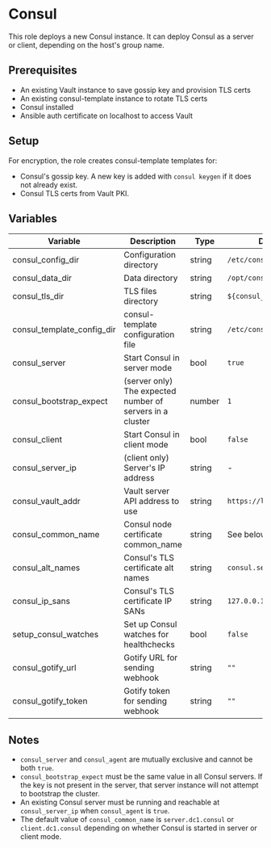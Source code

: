 # Consul

This role deploys a new Consul instance. It can deploy Consul as a server or client,
depending on the host's group name.

## Prerequisites
- An existing Vault instance to save gossip key and provision TLS certs
- An existing consul-template instance to rotate TLS certs
- Consul installed
- Ansible auth certificate on localhost to access Vault

## Setup
For encryption, the role creates consul-template templates for:

- Consul's gossip key. A new key is added with `consul keygen` if it does not
  already exist.
- Consul TLS certs from Vault PKI.

## Variables

| Variable | Description | Type | Default |
| -------- | ----------- | ---- | ------- |
| consul_config_dir | Configuration directory | string | `/etc/consul.d` |
| consul_data_dir | Data directory | string | `/opt/consul` |
| consul_tls_dir | TLS files directory | string | `${consul_data_dir}/tls` |
| consul_template_config_dir | consul-template configuration file | string | `/etc/consul-template` |
| consul_server | Start Consul in server mode | bool | `true` |
| consul_bootstrap_expect | (server only) The expected number of servers in a cluster | number | `1` |
| consul_client | Start Consul in client mode | bool | `false` |
| consul_server_ip | (client only) Server's IP address | string | - |
| consul_vault_addr | Vault server API address to use | string | `https://localhost:8200` |
| consul_common_name | Consul node certificate common_name | string | See below |
| consul_alt_names | Consul's TLS certificate alt names | string | `consul.service.consul` |
| consul_ip_sans | Consul's TLS certificate IP SANs | string | `127.0.0.1` |
| setup_consul_watches | Set up Consul watches for healthchecks | bool | `false` |
| consul_gotify_url | Gotify URL for sending webhook | string | `""` |
| consul_gotify_token | Gotify token for sending webhook | string | `""` |

## Notes

- `consul_server` and `consul_agent` are mutually exclusive and cannot be both
  `true`.
- `consul_bootstrap_expect` must be the same value in all Consul servers. If the
  key is not present in the server, that server instance will not attempt to
  bootstrap the cluster.
- An existing Consul server must be running and reachable at `consul_server_ip`
  when `consul_agent` is `true`.
- The default value of `consul_common_name` is `server.dc1.consul` or
  `client.dc1.consul` depending on whether Consul is started in server or client
  mode.
